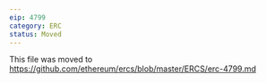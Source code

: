 ```yaml
---
eip: 4799
category: ERC
status: Moved
---
```


This file was moved to https://github.com/ethereum/ercs/blob/master/ERCS/erc-4799.md

